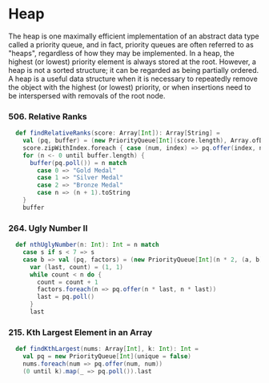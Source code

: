 # Heap
The heap is one maximally efficient implementation of an abstract data type called a priority queue, 
and in fact, priority queues are often referred to as "heaps", regardless of how they may be implemented. 
In a heap, the highest (or lowest) priority element is always stored at the root. 
However, a heap is not a sorted structure; it can be regarded as being partially ordered. 
A heap is a useful data structure when it is necessary to repeatedly remove the object with the highest (or lowest) priority, 
or when insertions need to be interspersed with removals of the root node.

### 506. Relative Ranks
```scala
  def findRelativeRanks(score: Array[Int]): Array[String] =
    val (pq, buffer) = (new PriorityQueue[Int](score.length), Array.ofDim[String](score.length))
    score.zipWithIndex.foreach { case (num, index) => pq.offer(index, num) }
    for (n <- 0 until buffer.length) {
      buffer(pq.poll()) = n match
        case 0 => "Gold Medal"
        case 1 => "Silver Medal"
        case 2 => "Bronze Medal"
        case n => (n + 1).toString
    }
    buffer
```

### 264. Ugly Number II
```scala
  def nthUglyNumber(n: Int): Int = n match
    case s if s < 7 => s
    case b => val (pq, factors) = (new PriorityQueue[Int](n * 2, (a, b) => a < b), Array(2, 3, 5))
      var (last, count) = (1, 1)
      while count < n do {
        count = count + 1
        factors.foreach(n => pq.offer(n * last, n * last))
        last = pq.poll()
      }
      last
```

### 215. Kth Largest Element in an Array
```scala
  def findKthLargest(nums: Array[Int], k: Int): Int =
    val pq = new PriorityQueue[Int](unique = false)
    nums.foreach(num => pq.offer(num, num))
    (0 until k).map(_ => pq.poll()).last
```